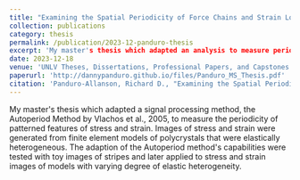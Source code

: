 ```yaml
---
title: "Examining the Spatial Periodicity of Force Chains and Strain Localization in Polycrystal Models"
collection: publications
category: thesis
permalink: /publication/2023-12-panduro-thesis
excerpt: 'My master's thesis which adapted an analysis to measure periodicity in an image of patterned stress.'
date: 2023-12-18
venue: 'UNLV Theses, Dissertations, Professional Papers, and Capstones'
paperurl: 'http://dannypanduro.github.io/files/Panduro_MS_Thesis.pdf'
citation: 'Panduro-Allanson, Richard D., "Examining the Spatial Periodicity of Force Chains and Strain Localization in Polycrystal Models" (2023). UNLV Theses, Dissertations, Professional Papers, and Capstones. 4903.'
---
```


My master's thesis which adapted a signal processing method, the Autoperiod Method by Vlachos et al., 2005, to measure the periodicity of patterned features of stress and strain. Images of stress and strain were generated from finite element models of polycrystals that were elastically heterogeneous. The adaption of the Autoperiod method's capabilities were tested with toy images of stripes and later applied to stress and strain images of models with varying degree of elastic heterogeneity. 
